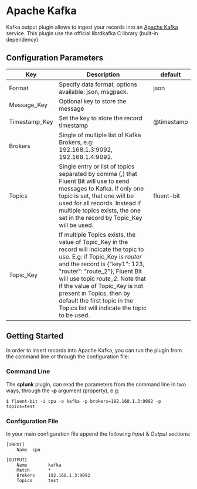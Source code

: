 # Apache Kafka

Kafka output plugin allows to ingest your records into an [Apache Kafka](https://kafka.apache.org/) service. This plugin use the official librdkafka C library (built-in dependency)

## Configuration Parameters

| Key           | Description                                                  | default    |
| ------------- | ------------------------------------------------------------ | ---------- |
| Format        | Specify data format, options available: json, msgpack.       | json       |
| Message_Key   | Optional key to store the message                            |            |
| Timestamp_Key | Set the key to store the record timestamp                    | @timestamp |
| Brokers       | Single of multiple list of Kafka Brokers, e.g: 192.168.1.3:9092, 192.168.1.4:9092. |            |
| Topics        | Single entry or list of topics separated by comma (,) that Fluent Bit will use to send messages to Kafka. If only one topic is set, that one will be used for all records. Instead if multiple topics exists, the one set in the record by Topic_Key will be used. | fluent-bit |
| Topic_Key     | If multiple Topics exists, the value of Topic_Key in the record will indicate the topic to use. E.g: if Topic_Key is _router_ and the record is {"key1": 123, "router": "route_2"}, Fluent Bit will use topic _route_2_. Note that if the value of Topic_Key is not present in Topics, then by default the first topic in the Topics list will indicate the topic to be used. |            |

## Getting Started

In order to insert records into Apache Kafka, you can run the plugin from the command line or through the configuration file:

### Command Line

The **splunk** plugin, can read the parameters from the command line in two ways, through the **-p** argument (property), e.g:

```
$ fluent-bit -i cpu -o kafka -p brokers=192.168.1.3:9092 -p topics=test
```

### Configuration File

In your main configuration file append the following *Input* & *Output* sections:

```
[INPUT]
    Name  cpu

[OUTPUT]
    Name        kafka
    Match       *
    Brokers     192.168.1.3:9092
    Topics      test

```

